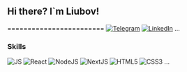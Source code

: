 ## Hi there? I`m Liubov!
========================
[![Telegram](https://img.shields.io/badge/telegram-LiubovObrusnik-26A5E4?logo=telegram&logoColor=white&style=flat)](https://t.me/liubovobrusnik)
[![LinkedIn](https://img.shields.io/badge/linkedIn-LiubovObrusnik-0A66C2?logo=linkedin&logoColor=white&style=flat)](https://www.linkedin.com/in/liubovobrusnik/)
...
### Skills
![JS](https://img.shields.io/badge/-JavaScript-F7DF1E?logo=javascript&logoColor=white&style=for-the-badge)
![React](https://img.shields.io/badge/-React-61DAFB?logo=react&logoColor=white&style=for-the-badge)
![NodeJS](https://img.shields.io/badge/-Node.JS-339933?logo=node.js&logoColor=white&style=for-the-badge)
![NextJS](https://img.shields.io/badge/-Next.JS-000000?logo=next.js&logoColor=white&style=for-the-badge)
![HTML5](https://img.shields.io/badge/-HTML5-E34F26?logo=html5&logoColor=white&style=for-the-badge)
![CSS3](https://img.shields.io/badge/-CSS3-1572B6?logo=css3&logoColor=white&style=for-the-badge)
...